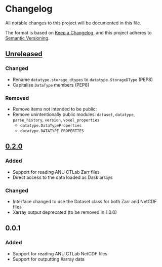 # Changelog

All notable changes to this project will be documented in this file.

The format is based on [Keep a Changelog](https://keepachangelog.com/en/1.1.0/),
and this project adheres to [Semantic Versioning](https://semver.org/spec/v2.0.0.html).

## [Unreleased]

### Changed

- Rename `datatype.storage_dtypes` to `datatype.StorageDType` (PEP8)
- Capitalise `DataType` members (PEP8)

### Removed

- Remove items not intended to be public:
- Remove unintentionally public modules: `dataset`, `datatype`, `parse_history`, `version`, `voxel_properties`
  - `datatype.DataTypeProperties`
  - `datatype.DATATYPE_PROPERTIES`

## [0.2.0]

### Added

- Support for reading ANU CTLab Zarr files
- Direct access to the data loaded as Dask arrays

### Changed

- Interface changed to use the Dataset class for both Zarr and NetCDF files
- Xarray output deprecated (to be removed in 1.0.0)

## 0.0.1

### Added

- Support for reading ANU CTLab NetCDF files
- Support for outputting Xarray data

[unreleased]: https://github.com/MaterialsPhysicsANU/anu_ctlab_io/compare/v0.2.0...HEAD
[0.2.0]: https://github.com/MaterialsPhysicsANU/anu_ctlab_io/releases/tag/v0.2.0
